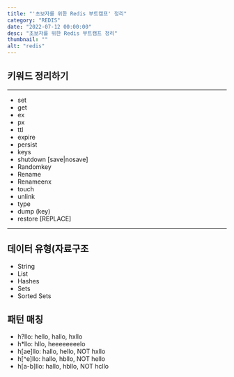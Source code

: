 ```yaml
---
title: "'초보자를 위한 Redis 부트캠프' 정리"
category: "REDIS"
date: "2022-07-12 00:00:00"
desc: "초보자를 위한 Redis 부트캠프 정리"
thumbnail: ""
alt: "redis"
---
```


## 키워드 정리하기
----
- set
- get
- ex
- px
- ttl
- expire
- persist
- keys
- shutdown [save|nosave]
- Randomkey
- Rename
- Renameenx
- touch
- unlink
- type
- dump (key)
- restore [REPLACE] 
----

## 데이터 유형(자료구조
- String
- List
- Hashes
- Sets
- Sorted Sets

## 패턴 매칭
- h?llo: hello, hallo, hxllo
- h*llo: hllo, heeeeeeeelo
- h[ae]llo: hallo, hello, NOT hxllo
- h[^e]llo: hallo, hbllo, NOT hello
- h[a-b]llo: hallo, hbllo, NOT hcllo


